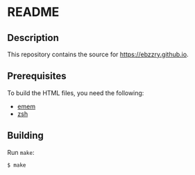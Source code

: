 README
======================================================================

## Description

This repository contains the source for <https://ebzzry.github.io>.


## Prerequisites

To build the HTML files, you need the following:

* [emem](https://github.com/ebzzry/emem)
* [zsh](https://zsh.org)


## Building

Run `make`:

```bash
$ make
```
